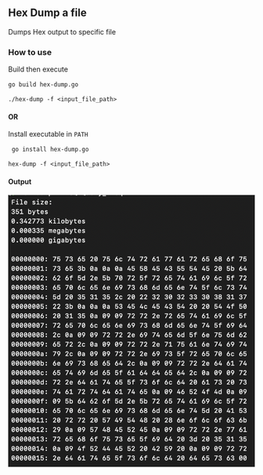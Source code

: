 ## Hex Dump a file

Dumps Hex output to specific file

### How to use

Build then execute

```
go build hex-dump.go
```

```
./hex-dump -f <input_file_path>
```

#### OR

Install executable in `PATH`

```
 go install hex-dump.go
```

```
hex-dump -f <input_file_path>
```

#### Output

![](output.png)
